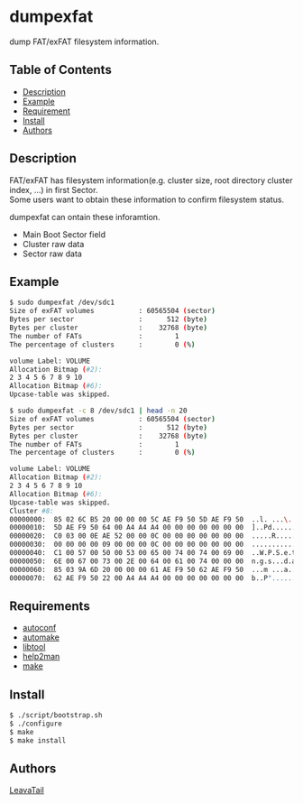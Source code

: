 # dumpexfat
dump FAT/exFAT filesystem information.

## Table of Contents
- [Description](#Description)
- [Example](#Example)
- [Requirement](#Requirement)
- [Install](#Install)
- [Authors](#Authors)

## Description
FAT/exFAT has filesystem information(e.g. cluster size, root directory cluster index, ...) in first Sector.  
Some users want to obtain these information to confirm filesystem status.

dumpexfat can ontain these inforamtion.

 * Main Boot Sector field
 * Cluster raw data
 * Sector raw data

## Example
```sh
$ sudo dumpexfat /dev/sdc1
Size of exFAT volumes           : 60565504 (sector)
Bytes per sector                :      512 (byte)
Bytes per cluster               :    32768 (byte)
The number of FATs              :        1
The percentage of clusters      :        0 (%)

volume Label: VOLUME
Allocation Bitmap (#2):
2 3 4 5 6 7 8 9 10 
Allocation Bitmap (#6):
Upcase-table was skipped.
```

```sh
$ sudo dumpexfat -c 8 /dev/sdc1 | head -n 20
Size of exFAT volumes           : 60565504 (sector)
Bytes per sector                :      512 (byte)
Bytes per cluster               :    32768 (byte)
The number of FATs              :        1
The percentage of clusters      :        0 (%)

volume Label: VOLUME
Allocation Bitmap (#2):
2 3 4 5 6 7 8 9 10 
Allocation Bitmap (#6):
Upcase-table was skipped.
Cluster #8:
00000000:  85 02 6C B5 20 00 00 00 5C AE F9 50 5D AE F9 50  ..l. ...\..P]..P
00000010:  5D AE F9 50 64 00 A4 A4 A4 00 00 00 00 00 00 00  ]..Pd...........
00000020:  C0 03 00 0E AE 52 00 00 0C 00 00 00 00 00 00 00  .....R..........
00000030:  00 00 00 00 09 00 00 00 0C 00 00 00 00 00 00 00  ................
00000040:  C1 00 57 00 50 00 53 00 65 00 74 00 74 00 69 00  ..W.P.S.e.t.t.i.
00000050:  6E 00 67 00 73 00 2E 00 64 00 61 00 74 00 00 00  n.g.s...d.a.t...
00000060:  85 03 9A 6D 20 00 00 00 61 AE F9 50 62 AE F9 50  ...m ...a..Pb..P
00000070:  62 AE F9 50 22 00 A4 A4 A4 00 00 00 00 00 00 00  b..P"...........
```

## Requirements
* [autoconf](http://www.gnu.org/software/autoconf/)
* [automake](https://www.gnu.org/software/automake/)
* [libtool](https://www.gnu.org/software/libtool/)
* [help2man](https://www.gnu.org/software/help2man/)
* [make](https://www.gnu.org/software/make/)

## Install
```sh
$ ./script/bootstrap.sh
$ ./configure
$ make
$ make install
```

## Authors
[LeavaTail](https://github.com/LeavaTail)
